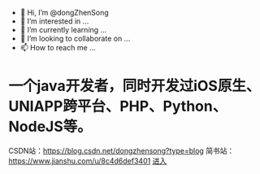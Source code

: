 - 👋 Hi, I’m @dongZhenSong
- 👀 I’m interested in ...
- 🌱 I’m currently learning ...
- 💞️ I’m looking to collaborate on ...
- 📫 How to reach me ...

<!---
dongZhenSong/dongZhenSong is a ✨ special ✨ repository because its `README.md` (this file) appears on your GitHub profile.
You can click the Preview link to take a look at your changes.
--->


# 一个java开发者，同时开发过iOS原生、UNIAPP跨平台、PHP、Python、NodeJS等。

CSDN站：https://blog.csdn.net/dongzhensong?type=blog
简书站：https://www.jianshu.com/u/8c4d6def3401 
[进入](https://www.jianshu.com/u/8c4d6def3401)
